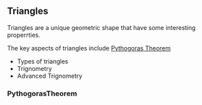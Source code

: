 ## Triangles

Triangles are a unique geometric shape that have some interesting properrties.

The key aspects of triangles include
[Pythogoras Theorem](#PythogorasTheorem)
* Types of triangles
* Trignometry
* Advanced Trignometry

### PythogorasTheorem
<!--stackedit_data:
eyJoaXN0b3J5IjpbMTEwNzc0NzYwNV19
-->